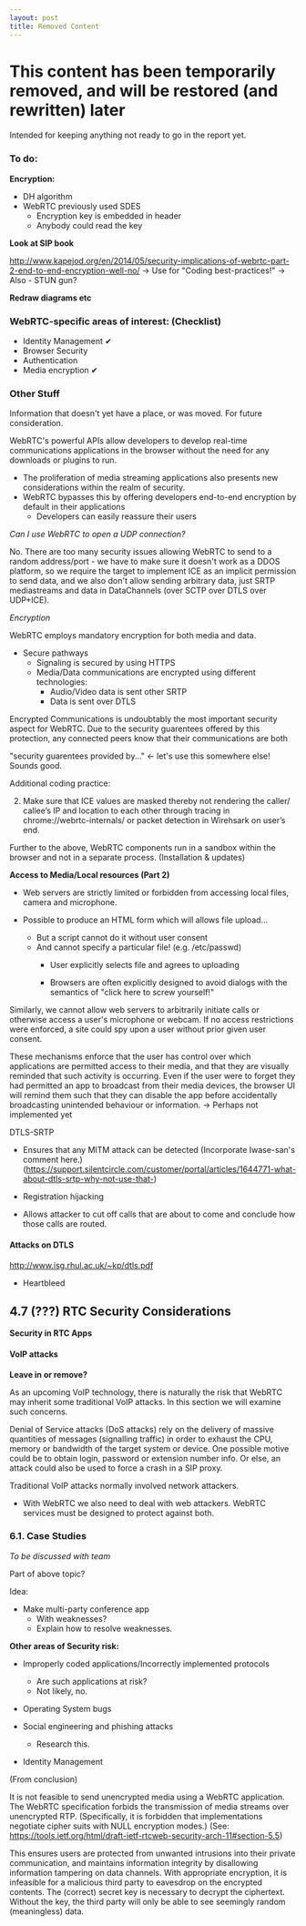 ```yaml
---
layout: post
title: Removed Content
---
```


# This content has been temporarily removed, and will be restored (and rewritten) later

Intended for keeping anything not ready to go in the report yet.

### To do:

**Encryption:**
- DH algorithm
- WebRTC previously used SDES
    - Encryption key is embedded in header
    - Anybody could read the key

**Look at SIP book**

http://www.kapejod.org/en/2014/05/security-implications-of-webrtc-part-2-end-to-end-encryption-well-no/
-> Use for "Coding best-practices!"
-> Also - STUN gun?

**Redraw diagrams etc**

### WebRTC-specific areas of interest: (Checklist)

- Identity Management ✔︎
- Browser Security
- Authentication
- Media encryption ✔︎

### Other Stuff

Information that doesn't yet have a place, or was moved. For future consideration.

WebRTC's powerful APIs allow developers to develop real-time communications applications in the browser without the need for any downloads or plugins to run.
- The proliferation of media streaming applications also presents new considerations within the realm of security.
- WebRTC bypasses this by offering developers end-to-end encryption by default in their applications
    - Developers can easily reassure their users


*Can I use WebRTC to open a UDP connection?*

No. There are too many security issues allowing WebRTC to send to a random address/port - we have to make sure it doesn't work as a DDOS platform, so we require the target to implement ICE as an implicit permission to send data, and we also don't allow sending arbitrary data, just SRTP mediastreams and data in DataChannels (over SCTP over DTLS over UDP+ICE).


*Encryption*

WebRTC employs mandatory encryption for both media and data.

- Secure pathways
    - Signaling is secured by using HTTPS
    - Media/Data communications are encrypted using different technologies:
      - Audio/Video data is sent other SRTP
      - Data is sent over DTLS

Encrypted Communications is undoubtably the most important security aspect for WebRTC. Due to the security guarentees offered by this protection, any connected peers know that their communications are both

"security guarentees provided by..." <- let's use this somewhere else! Sounds good.

Additional coding practice:

2. Make sure that ICE values are masked thereby not rendering the caller/ callee’s IP and location to each other through tracing in chrome://webrtc-internals/ or packet detection in Wirehsark on user’s end.

Further to the above, WebRTC components run in a sandbox within the browser and not in a separate process. (Installation & updates)


**Access to Media/Local resources (Part 2)**

- Web servers are strictly limited or forbidden from accessing local files, camera and microphone.

- Possible to produce an HTML form which will allows file upload...
    - But a script cannot do it without user consent
    - And cannot specify a particular file! (e.g. /etc/passwd)
        - User explicitly selects file and agrees to uploading

        - Browsers are often explicitly designed to avoid dialogs with the semantics of "click here to screw yourself!"



Similarly, we cannot allow web servers to arbitrarily initiate calls or otherwise access a user's microphone or webcam.
If no access restrictions were enforced, a site could spy upon a user without prior given user consent.

These mechanisms enforce that the user has control over which applications are permitted access to their media, and that they are visually reminded that such activity is occurring. Even if the user were to forget they had permitted an app to broadcast from their media devices, the browser UI will remind them such that they can disable the app before accidentally broadcasting unintended behaviour or information.
-> Perhaps not implemented yet

DTLS-SRTP
- Ensures that any MITM attack can be detected (Incorporate Iwase-san's comment here.) (https://support.silentcircle.com/customer/portal/articles/1644771-what-about-dtls-srtp-why-not-use-that-)

- Registration hijacking
 - Allows attacker to cut off calls that are about to come and conclude how those calls are routed.

#### Attacks on DTLS

http://www.isg.rhul.ac.uk/~kp/dtls.pdf
- Heartbleed



## 4.7 (???) RTC Security Considerations


**Security in RTC Apps**

#### VoIP attacks

**Leave in or remove?**

As an upcoming VoIP technology, there is naturally the risk that WebRTC may inherit some traditional VoIP attacks. In this section we will examine such concerns.

Denial of Service attacks (DoS attacks) rely on the delivery of massive quantities of messages (signalling traffic) in order to exhaust the CPU, memory or bandwidth of the target system or device. One possible motive could be to obtain login, password or extension number info. Or else, an attack could also be used to force a crash in a SIP proxy.

Traditional VoIP attacks normally involved network attackers.
- With WebRTC we also need to deal with web attackers. WebRTC services must be designed to protect against both.



### 6.1. Case Studies

*To be discussed with team*

Part of above topic?

Idea:

- Make multi-party conference app
    - With weaknesses?
    - Explain how to resolve weaknesses.
    
    
    
**Other areas of Security risk:**

- Improperly coded applications/Incorrectly implemented protocols
    - Are such applications at risk?
    - Not likely, no.

- Operating System bugs

- Social engineering and phishing attacks
    - Research this.

- Identity Management


(From conclusion)

It is not feasible to send unencrypted media using a WebRTC application. The WebRTC specification forbids the transmission of media streams over unencrypted RTP. (Specifically, it is forbidden that implementations negotiate cipher suits with NULL encryption modes.) (See: https://tools.ietf.org/html/draft-ietf-rtcweb-security-arch-11#section-5.5)

This ensures users are protected from unwanted intrusions into their private communication, and maintains information integrity by disallowing information tampering on data channels. With appropriate encryption, it is infeasible for a malicious third party to eavesdrop on the encrypted contents. The (correct) secret key is necessary to decrypt the ciphertext. Without the key, the third party will only be able to see seemingly random (meaningless) data.